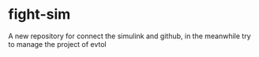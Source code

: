 # fight-sim
A new repository for connect the simulink and github, in the meanwhile try to manage the project of evtol
